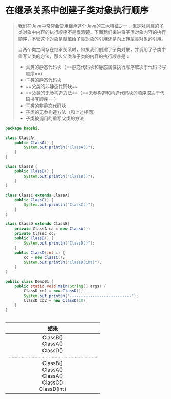 

# 在继承关系中创建子类对象执行顺序

> ​	我们在Java中常常会使用继承这个Java的三大特征之一，但是对创建的子类对象中内容的执行顺序不是很清楚。下面我们来讲将子类对象内容的执行顺序，不管这个对象是赋值给子类对象的引用还是向上转型类对象的引用。
>
> ​	当两个类之间存在继承关系时，如果我们创建了子类对象，并调用了子类中重写父类的方法，那么父类和子类的内容的执行顺序是：
>
> - 父类的静态代码块（==静态代码块和静态属性执行顺序取决于代码书写顺序==）
> - 子类的静态代码块
> - ==父类的非静态代码块==
> - ==父类的无参构造方法==（==无参构造和构造代码块的顺序取决于代码书写顺序==）
> - 子类的非静态代码块
> - 子类的无参构造方法（和上述相同）
> - 子类被调用的重写父类的方法

```java
package kaoshi;
 
class ClassA{
    public ClassA() {
        System.out.println("ClassA()");
    }
}
 
class ClassB {
    public ClassB() {
        System.out.println("ClassB()");
    }
}
 
class ClassC extends ClassA{
    public ClassC() {
        System.out.println("ClassC()");
    }
}
 
class ClassD extends ClassB{
    private ClassA ca = new ClassA();
    private ClassC cc;
    public ClassD() {
        System.out.println("ClassD()");
    }
    public ClassD(int i) {
        cc = new ClassC();
        System.out.println("ClassD(int)");
    }
}
 
public class Demo01 {
    public static void main(String[] args) {
        ClassD cd1 = new ClassD();
        System.out.println("---------------------------");
        ClassD cd2 = new ClassD(10);
    }
}
 

```

|                             结果                             |
| :----------------------------------------------------------: |
| ClassB()<br />ClassA()<br />ClassD()<br />---------------------------<br />ClassB()<br />ClassA()<br />ClassA()<br />ClassC()<br />ClassD(int) |

